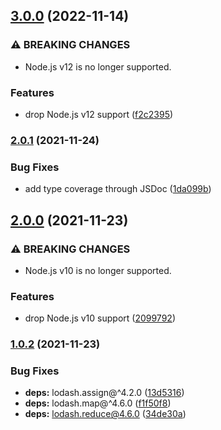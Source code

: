## [3.0.0](https://github.com/KenanY/glicko2-lite/compare/2.0.1...3.0.0) (2022-11-14)


### ⚠ BREAKING CHANGES

* Node.js v12 is no longer supported.

### Features

* drop Node.js v12 support ([f2c2395](https://github.com/KenanY/glicko2-lite/commit/f2c23958288569e1712fd23494412eef3083afc8))

### [2.0.1](https://github.com/KenanY/glicko2-lite/compare/2.0.0...2.0.1) (2021-11-24)


### Bug Fixes

* add type coverage through JSDoc ([1da099b](https://github.com/KenanY/glicko2-lite/commit/1da099b1f530f4f1f8e4bc77afaf154296d45ee5))

## [2.0.0](https://github.com/KenanY/glicko2-lite/compare/1.0.2...2.0.0) (2021-11-23)


### ⚠ BREAKING CHANGES

* Node.js v10 is no longer supported.

### Features

* drop Node.js v10 support ([2099792](https://github.com/KenanY/glicko2-lite/commit/209979202179756186bd111c0d9ac3b7917a8443))

### [1.0.2](https://github.com/KenanY/glicko2-lite/compare/1.0.1...1.0.2) (2021-11-23)


### Bug Fixes

* **deps:** lodash.assign@^4.2.0 ([13d5316](https://github.com/KenanY/glicko2-lite/commit/13d531607d872cb38de3dd3587c08f9ea3f367e3))
* **deps:** lodash.map@^4.6.0 ([f1f50f8](https://github.com/KenanY/glicko2-lite/commit/f1f50f8598bd6edff789939f02140e7c999c1cbd))
* **deps:** lodash.reduce@4.6.0 ([34de30a](https://github.com/KenanY/glicko2-lite/commit/34de30a5fb43372920f03e293e72597570e76e91))
